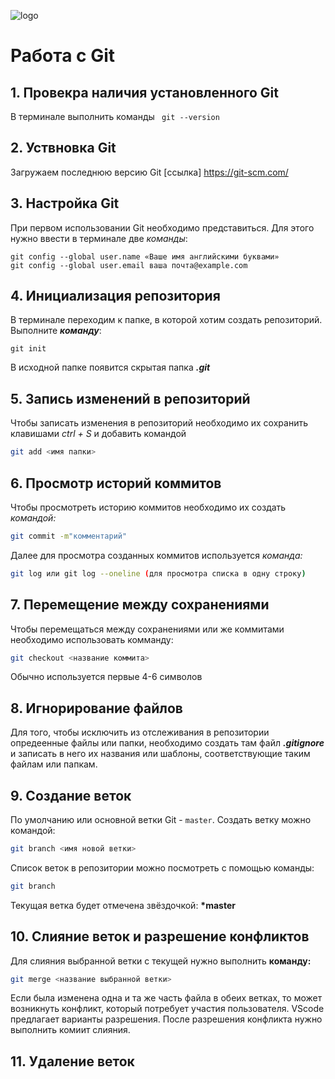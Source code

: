 ![logo](logo.jpeg)
# Работа с Git
## 1. Провекра наличия установленного Git 
В терминале выполнить команды  ` git --version` 

## 2. Уствновка Git 
Загружаем последнюю версию Git [ссылка] https://git-scm.com/

## 3. Настройка Git 
При первом использовании Git необходимо представиться. Для этого нужно ввести в терминале две *команды*:
```
git config --global user.name «Ваше имя английскими буквами»
git config --global user.email ваша почта@example.com
```

## 4. Инициализация репозитория
В терминале переходим к папке, в которой хотим создать репозиторий. Выполните ***команду***:
```
git init
```
В исходной папке появится скрытая папка ***.git***

## 5. Запись изменений в репозиторий
Чтобы записать изменения в репозиторий необходимо их сохранить клавишами *ctrl + S* и добавить командой 
```Bash
git add <имя папки>
``` 

## 6. Просмотр историй коммитов
Чтобы просмотреть историю коммитов необходимо их создать *командой:*
```Bash
git commit -m"комментарий"
```
Далее для просмотра созданных коммитов используется _команда:_
```Bash
git log или git log --oneline (для просмотра списка в одну строку)
```

## 7. Перемещение между сохранениями
Чтобы перемещаться между сохранениями или же коммитами необходимо использовать комманду:
```Bash
git checkout <название коммита>
```
Обычно используется первые 4-6 символов

## 8. Игнорирование файлов
Для того, чтобы исключить из отслеживания в репозитории опредеенные файлы или папки, необходимо создать там файл ***.gitignore*** и записать в него их названия или шаблоны, соответствующие таким файлам или папкам.
 
 ## 9. Создание веток
 По умолчанию или основной ветки Git - `master`. 
 Создать ветку можно командой:
 ```Bash
 git branch <имя новой ветки>
 ``` 
 Список веток в репозитории можно посмотреть с помощью команды:
 ```Bash
 git branch
 ```
 Текущая ветка будет отмечена звёздочкой: **\*master**

## 10. Слияние веток и разрешение конфликтов
Для слияния выбранной ветки с текущей нужно выполнить **команду:**
```Bash
git merge <название выбранной ветки>

```
Если была изменена одна и та же часть файла в обеих ветках, то может возникнуть конфликт, который потребует участия пользователя. VScode предлагает варианты разрешения.
После разрешения конфликта нужно выполнить комиит слияния.

## 11. Удаление веток